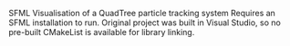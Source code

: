 SFML Visualisation of a QuadTree particle tracking system
Requires an SFML installation to run. Original project was built in Visual Studio, so no pre-built CMakeList is available for library linking.
